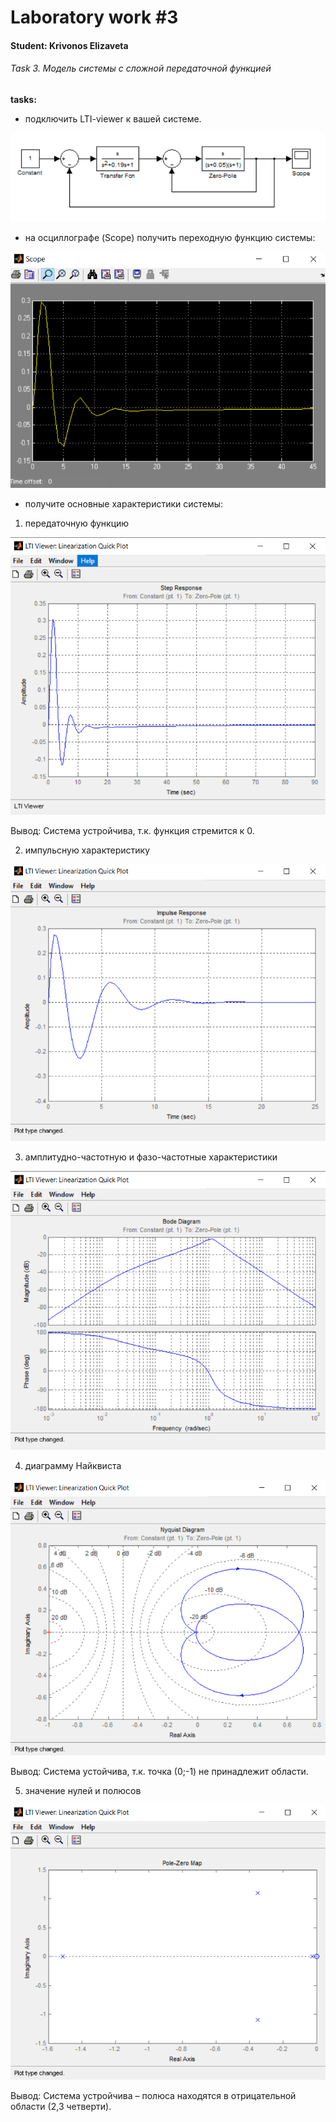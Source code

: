 # Laboratory work #3

#### Student: Krivonos Elizaveta

###### Task 3. Модель системы с сложной передаточной функцией 

<b>tasks:</b>

- подключить LTI-viewer к вашей системе.

<p align="center">
    <img src="images/scheme.PNG" >
</p>

- на осциллографе (Scope) получить переходную функцию системы:

<p align="center">
    <img src="images/scope.png" >
</p>

- получите основные характеристики системы:
1) передаточную функцию
<p align="center">
    <img src="images/step.PNG" >
</p>

Вывод: Система устройчива, т.к. функция стремится к 0.

2) импульсную характеристику
<p align="center">
    <img src="images/impulse.PNG" >
</p>

3) амплитудно-частотную и фазо-частотные характеристики
<p align="center">
    <img src="images/bode.PNG" >
</p>

4) диаграмму Найквиста
<p align="center">
    <img src="images/nekv.PNG" >
</p>

Вывод: Система устойчива, т.к. точка (0;-1) не принадлежит области.

5) значение нулей и полюсов

<p align="center">
    <img src="images/zero.PNG" >
</p>

Вывод: Система устройчива – полюса находятся в отрицательной области (2,3 четверти).
